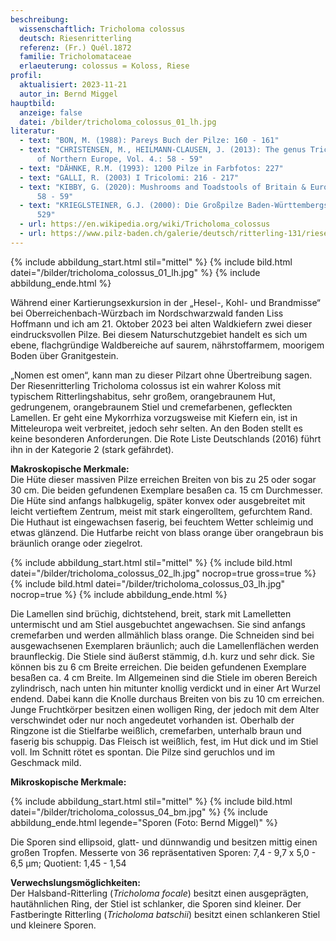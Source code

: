 ```yaml
---
beschreibung:
  wissenschaftlich: Tricholoma colossus
  deutsch: Riesenritterling
  referenz: (Fr.) Quél.1872
  familie: Tricholomataceae
  erlaeuterung: colossus = Koloss, Riese
profil:
  aktualisiert: 2023-11-21
  autor_in: Bernd Miggel
hauptbild:
  anzeige: false
  datei: /bilder/tricholoma_colossus_01_lh.jpg
literatur:
  - text: "BON, M. (1988): Pareys Buch der Pilze: 160 - 161"
  - text: "CHRISTENSEN, M., HEILMANN-CLAUSEN, J. (2013): The genus Tricholoma. Fungi
      of Northern Europe, Vol. 4.: 58 - 59"
  - text: "DÄHNKE, R.M. (1993): 1200 Pilze in Farbfotos: 227"
  - text: "GALLI, R. (2003) I Tricolomi: 216 - 217"
  - text: "KIBBY, G. (2020): Mushrooms and Toadstools of Britain & Europe Vol. 2 :
      58 - 59"
  - text: "KRIEGLSTEINER, G.J. (2000): Die Großpilze Baden-Württembergs, Bd. 528 -
      529"
  - url: https://en.wikipedia.org/wiki/Tricholoma_colossus
  - url: https://www.pilz-baden.ch/galerie/deutsch/ritterling-131/riesen-ritterling-370
---
```

{% include abbildung_start.html stil="mittel" %}
{% include bild.html datei="/bilder/tricholoma_colossus_01_lh.jpg" %}
{% include abbildung_ende.html %}

Während einer Kartierungsexkursion in der „Hesel-, Kohl- und Brandmisse“ bei Oberreichenbach-Würzbach im Nordschwarzwald fanden Liss Hoffmann und ich am 21. Oktober 2023 bei alten Waldkiefern zwei dieser eindrucksvollen Pilze. Bei diesem Naturschutzgebiet handelt es sich um ebene, flachgründige Waldbereiche auf saurem, nährstoffarmem, moorigem Boden über Granitgestein.

„Nomen est omen“, kann man zu dieser Pilzart ohne Übertreibung sagen. Der Riesenritterling Tricholoma colossus ist ein wahrer Koloss mit typischem Ritterlingshabitus, sehr großem, orangebraunem Hut, gedrungenem, orangebraunem Stiel und cremefarbenen, gefleckten Lamellen. Er geht eine Mykorrhiza vorzugsweise mit Kiefern ein, ist in Mitteleuropa weit verbreitet, jedoch sehr selten. An den Boden stellt es keine besonderen Anforderungen. Die Rote Liste Deutschlands (2016) führt ihn in der Kategorie 2 (stark gefährdet).

**Makroskopische Merkmale:**\
Die Hüte dieser massiven Pilze erreichen Breiten von bis zu 25 oder sogar 30 cm. Die beiden gefundenen Exemplare besaßen ca. 15 cm Durchmesser. Die Hüte sind anfangs halbkugelig, später konvex oder ausgebreitet mit leicht vertieftem Zentrum, meist mit stark eingerolltem, gefurchtem Rand. Die Huthaut ist eingewachsen faserig, bei feuchtem Wetter schleimig und etwas glänzend. Die Hutfarbe reicht von blass orange über orangebraun bis bräunlich orange oder ziegelrot.

{% include abbildung_start.html stil="mittel" %}
{% include bild.html datei="/bilder/tricholoma_colossus_02_lh.jpg" nocrop=true gross=true %}
{% include bild.html datei="/bilder/tricholoma_colossus_03_lh.jpg" nocrop=true %}
{% include abbildung_ende.html %}

Die Lamellen sind brüchig, dichtstehend, breit, stark mit Lamelletten untermischt und am Stiel ausgebuchtet angewachsen. Sie sind anfangs cremefarben und werden allmählich blass orange. Die Schneiden sind bei ausgewachsenen Exemplaren bräunlich; auch die Lamellenflächen werden braunfleckig. Die Stiele sind äußerst stämmig, d.h. kurz und sehr dick. Sie können bis zu 6 cm Breite erreichen. Die beiden gefundenen Exemplare besaßen ca. 4 cm Breite. Im Allgemeinen sind die Stiele im oberen Bereich zylindrisch, nach unten hin mitunter knollig verdickt und in einer Art Wurzel endend. Dabei kann die Knolle durchaus Breiten von bis zu 10 cm erreichen. Junge Fruchtkörper besitzen einen wolligen Ring, der jedoch mit dem Alter verschwindet oder nur noch angedeutet vorhanden ist. Oberhalb der Ringzone ist die Stielfarbe weißlich, cremefarben, unterhalb braun und faserig bis schuppig. Das Fleisch ist weißlich, fest, im Hut dick und im Stiel voll. Im Schnitt rötet es spontan. Die Pilze sind geruchlos und im Geschmack mild.

**Mikroskopische Merkmale:**

{% include abbildung_start.html stil="mittel" %}
{% include bild.html datei="/bilder/tricholoma_colossus_04_bm.jpg" %}
{% include abbildung_ende.html legende="Sporen (Foto: Bernd Miggel)" %}

Die Sporen sind ellipsoid, glatt- und dünnwandig und besitzen mittig einen großen Tropfen. Messerte von 36 repräsentativen Sporen: 7,4 - 9,7 x 5,0 - 6,5 µm; Quotient: 1,45 - 1,54

**Verwechslungsmöglichkeiten:**  
Der Halsband-Ritterling (*Tricholoma focale*) besitzt einen ausgeprägten, hautähnlichen Ring, der Stiel ist schlanker, die Sporen sind kleiner.
Der Fastberingte Ritterling (*Tricholoma batschii*) besitzt einen schlankeren Stiel und kleinere Sporen.
